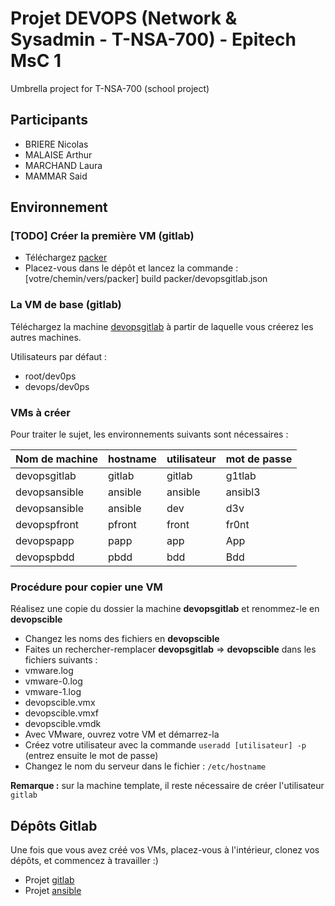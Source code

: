 # Projet DEVOPS (Network & Sysadmin - T-NSA-700) - Epitech MsC 1
Umbrella project for T-NSA-700 (school project)

## Participants

* BRIERE Nicolas
* MALAISE Arthur
* MARCHAND Laura
* MAMMAR Said

## Environnement

### [TODO] Créer la première VM (gitlab)

* Téléchargez [packer](https://www.packer.io/downloads.html)
* Placez-vous dans le dépôt et lancez la commande : [votre/chemin/vers/packer] build packer/devopsgitlab.json

### La VM de base (gitlab)

Téléchargez la machine [devopsgitlab](https://epitechfr-my.sharepoint.com/:u:/r/personal/adrien_marchand_epitech_eu/Documents/devopsgitlab.zip?csf=1&e=nCbgOg) à partir de laquelle vous créerez les autres machines.

Utilisateurs par défaut :
* root/dev0ps
* devops/dev0ps

### VMs à créer

Pour traiter le sujet, les environnements suivants sont nécessaires :

Nom de machine    | hostname | utilisateur     | mot de passe
----------------- | -------- | --------------- | ----------------
devopsgitlab      | gitlab   | gitlab          | g1tlab
devopsansible     | ansible  | ansible         | ansibl3
devopsansible     | ansible  | dev             | d3v
devopspfront      | pfront   | front           | fr0nt
devopspapp        | papp     | app             | App
devopspbdd        | pbdd     | bdd             | Bdd

### Procédure pour copier une VM

Réalisez une copie du dossier la machine **devopsgitlab** et renommez-le en **devopscible**
* Changez les noms des fichiers en **devopscible**
* Faites un rechercher-remplacer **devopsgitlab** => **devopscible** dans les fichiers suivants :
 * vmware.log
 * vmware-0.log
 * vmware-1.log
 * devopscible.vmx
 * devopscible.vmxf
 * devopscible.vmdk
* Avec VMware, ouvrez votre VM et démarrez-la
* Créez votre utilisateur avec la commande `useradd [utilisateur] -p` (entrez ensuite le mot de passe)
* Changez le nom du serveur dans le fichier : `/etc/hostname`

**Remarque :** sur la machine template, il reste nécessaire de créer l'utilisateur `gitlab`

## Dépôts Gitlab

Une fois que vous avez créé vos VMs, placez-vous à l'intérieur, clonez vos dépôts, et commencez à travailler :)

* Projet [gitlab](https://github.com/Belgarel/DEVOPS-epitech-gitlab)
* Projet [ansible](https://github.com/Belgarel/DEVOPS-epitech-ansible)
